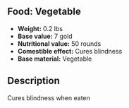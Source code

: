 ## Food: Vegetable

- **Weight:** 0.2 lbs
- **Base value:** 7 gold
- **Nutritional value:** 50 rounds
- **Comestible effect:** Cures blindness
- **Base material:** Vegetable

## Description

Cures blindness when eaten

